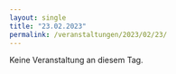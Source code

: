 ```yaml
---
layout: single
title: "23.02.2023"
permalink: /veranstaltungen/2023/02/23/
---
```


Keine Veranstaltung an diesem Tag.
